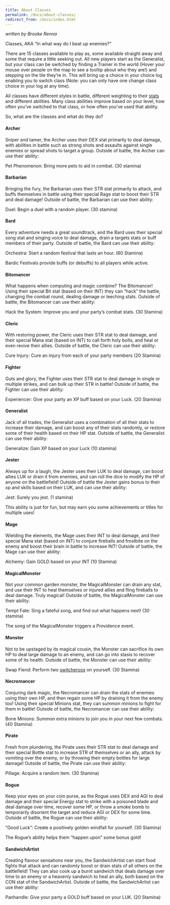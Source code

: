 ```yaml
---
title: About Classes
permalink: /docs/about-classes/
redirect_from: /docs/index.html
---
```


_written by Brooke Renna_

Classes, AKA “In what way do I beat up enemies?”

There are 15 classes available to play as, some available straight away and some that require a little seeking out. All new players start as the Generalist, but your class can be switched by finding a Trainer in the world (Hover your mouse over people on the map to see a tooltip about who they are!) and stepping on the tile they’re in. This will bring up a choice in your choice log enabling you to switch class (Note: you can only have one change class choice in your log at any time).

All classes have different styles in battle, different weighting to their [stats](https://idle.land/docs/stats/) and different abilities. Many class abilities improve based on your level, how often you’ve switched to that class, or how often you’ve used that ability.

So, what are the classes and what do they do? 

#### Archer
Sniper and tamer, the Archer uses their DEX stat primarily to deal damage, with abilities in battle such as strong shots and assaults against single enemies or spread shots to target a group. Outside of battle, the Archer can use their ability:

Pet Phenomenon: Bring more pets to aid in combat. (30 stamina)

#### Barbarian
Bringing the fury, the Barbarian uses their STR stat primarily to attack, and buffs themselves in battle using their special Rage stat to boost their STR and deal damage! Outside of battle, the Barbarian can use their ability:

Duel: Begin a duel with a random player. (30 stamina)

#### Bard
Every adventure needs a great soundtrack, and the Bard uses their special song stat and singing voice to deal damage, drain a targets stats or buff members of their party. Outside of battle, the Bard can use their ability:

Orchestra: Start a random festival that lasts an hour. (60 Stamina)

Bardic Festivals provide buffs (or debuffs) to all players while active.

#### Bitomancer

What happens when computing and magic combine? The Bitomancer! Using their special Bit stat (based on their INT) they can “hack” the battle, changing the combat round, dealing damage or leeching stats. Outside of battle, the Bitomancer can use their ability:

Hack the System: Improve you and your party’s combat stats. (30 Stamina)  

#### Cleric

With restoring power, the Cleric uses their STR stat to deal damage, and their special Mana stat (based on INT) to call forth holy bolts, and heal or even revive their allies. Outside of battle, the Cleric can use their ability:

Cure Injury: Cure an injury from each of your party members (20 Stamina)

#### Fighter

Guts and glory, the Fighter uses their STR stat to deal damage in single or multiple strikes, and can bulk up their STR in battle! Outside of battle, the Fighter can use their ability:

Experiencer: Give your party an XP buff based on your Luck. (20 Stamina)

#### Generalist

Jack of all trades, the Generalist uses a combination of all their stats to increase their damage, and can boost any of their stats randomly, or restore some of their health based on their HP stat. Outside of battle, the Generalist can use their ability:

Generalize: Gain XP based on your Luck (10 stamina)

#### Jester

Always up for a laugh, the Jester uses their LUK to deal damage, can boost allies LUK or drain it from enemies, and can roll the dice to modify the HP of anyone on the battlefield! Outside of battle the Jester gains bonus to their xp and skills based on their LUK, and can use their ability:

Jest: Surely you jest. (1 stamina)

This ability is just for fun, but may earn you some achievements or titles for multiple uses!

#### Mage

Wielding the elements, the Mage uses their INT to deal damage, and their special Mana stat (based on INT) to conjure fireballs and frostbite on the enemy and boost their brain in battle to increase INT! Outside of battle, the Mage can use their ability:

Alchemy: Gain GOLD based on your INT (10 Stamina)

#### MagicalMonster

Not your common garden monster, the MagicalMonster can drain any stat, and use their INT to heal themselves or injured allies and fling fireballs to deal damage. Truly magical! Outside of battle, the MagicalMonster can use their ability:

Tempt Fate: Sing a fateful song, and find out what happens next! (30 stamina)

The song of the MagicalMonster triggers a Providence event.

#### Monster

Not to be upstaged by its magical cousin, the Monster can sacrifice its own HP to deal large damage to an enemy, and can go into stasis to recover some of its health. Outside of battle, the Monster can use their ability:

Swap Fiend: Perform two [switcheroos](https://idle.land/docs/faq/) on yourself. (30 Stamina)

#### Necromancer

Conjuring dark magic, the Necromancer can drain the stats of enemies using their own HP, and then regain some HP by draining it from the enemy too! Using their special Minions stat, they can summon minions to fight for them in battle! Outside of battle, the Necromancer can use their ability:

Bone Minions: Summon extra minions to join you in your next few combats. (40 Stamina)

#### Pirate

Fresh from plundering, the Pirate uses their STR stat to deal damage and their special Bottle stat to increase STR of themselves or an ally, attack by vomiting over the enemy, or by throwing their empty bottles for large damage! Outside of battle, the Pirate can use their ability:

Pillage: Acquire a random item. (30 Stamina)

#### Rogue

Keep your eyes on your coin purse, as the Rogue uses DEX and AGI to deal damage and their special Energy stat to strike with a poisoned blade and deal damage over time, recover some HP, or throw a smoke bomb to temporarily disorient the target and reduce AGI or DEX for some time. Outside of battle, the Rogue can use their ability:

“Good Luck”: Create a positively golden windfall for yourself. (30 Stamina)

The Rogue’s ability helps them “happen upon” some bonus gold!

#### SandwichArtist

Creating flavour sensations near you, the SandwichArtist can start food fights that attack and can randomly boost or drain stats of all others on the battlefield! They can also cook up a burnt sandwich that deals damage over time to an enemy or a heavenly sandwich to heal an ally, both based on the CON stat of the SandwichArtist. Outside of battle, the SandwichArtist can use their ability:

Panhandle: Give your party a GOLD buff based on your LUK. (20 Stamina)
